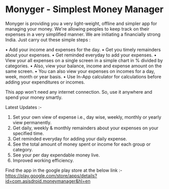 # Monyger - Simplest Money Manager

Monyger is providing you a very light-weight, offline and simpler app for managing your money. We're allowing peoples to keep track on their expenses in a very simplified manner. We are initiating a financially strong India. Just carry out these simple steps :

• Add your income and expenses for the day.
• Get you timely remainders about your expenses.
• Get reminded everyday to add your expenses.
• View your all expenses on a single screen in a simple chart in % divided by categories.
• Also, view your balance, income and expense amount on the same screen.
• You can also view your expenses on incomes for a day, week, month or year basis.
• Use In-App calculator for calculations before adding your expenditures or incomes.

This app won't need any internet connection. So, use it anywhere and spend your money smartly.

Latest Updates :-
1. Set your own view of expense i.e., day wise, weekly, monthly or yearly view permanently.
2. Get daily, weekly & monthly remainders about your expenses on your specified time.
3. Get reminded everyday for adding your daily expense.
4. See the total amount of money spent or income for each group or category.
5. See your per day expendable money live.
6. Improved working efficiency.

Find the app in the google play store at the below link :-
   https://play.google.com/store/apps/details?id=com.asisdroid.moneymanager&hl=en
